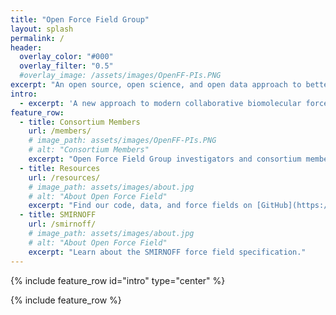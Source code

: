 ```yaml
---
title: "Open Force Field Group"
layout: splash
permalink: /
header:
  overlay_color: "#000"
  overlay_filter: "0.5"
  #overlay_image: /assets/images/OpenFF-PIs.PNG
excerpt: "An open source, open science, and open data approach to better biomolecular force fields"
intro:
  - excerpt: 'A new approach to modern collaborative biomolecular force field development based on open source software, open science, and high-quality curated open datasets.'
feature_row:
  - title: Consortium Members
    url: /members/
    # image_path: assets/images/OpenFF-PIs.PNG
    # alt: "Consortium Members"
    excerpt: "Open Force Field Group investigators and consortium members"
  - title: Resources
    url: /resources/
    # image_path: assets/images/about.jpg
    # alt: "About Open Force Field"
    excerpt: "Find our code, data, and force fields on [GitHub](https://github.com/openforcefield)."
  - title: SMIRNOFF
    url: /smirnoff/
    # image_path: assets/images/about.jpg
    # alt: "About Open Force Field"
    excerpt: "Learn about the SMIRNOFF force field specification."
---
```


{% include feature_row id="intro" type="center" %}

{% include feature_row %}

